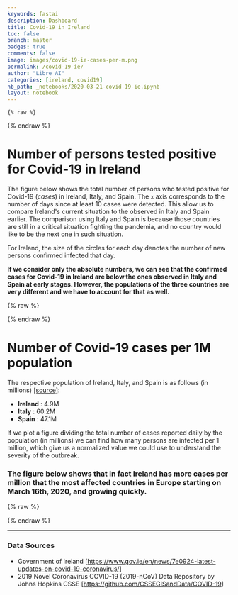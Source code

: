 ```yaml
---
keywords: fastai
description: Dashboard
title: Covid-19 in Ireland
toc: false
branch: master
badges: true
comments: false
image: images/covid-19-ie-cases-per-m.png
permalink: /covid-19-ie/
author: "Libre AI"
categories: [ireland, covid19]
nb_path: _notebooks/2020-03-21-covid-19-ie.ipynb
layout: notebook
---
```


<!--
#################################################
### THIS FILE WAS AUTOGENERATED! DO NOT EDIT! ###
#################################################
# file to edit: _notebooks/2020-03-21-covid-19-ie.ipynb
-->

<div class="container" id="notebook-container">
        
    {% raw %}
    
<div class="cell border-box-sizing code_cell rendered">

</div>
    {% endraw %}

<div class="cell border-box-sizing text_cell rendered"><div class="inner_cell">
<div class="text_cell_render border-box-sizing rendered_html">
<h1 id="Number-of-persons-tested-positive-for-Covid-19-in-Ireland">Number of persons tested positive for Covid-19 in Ireland<a class="anchor-link" href="#Number-of-persons-tested-positive-for-Covid-19-in-Ireland"> </a></h1><p>The figure below shows the total number of persons who tested positive for Covid-19 (<em>cases</em>) in Ireland, Italy, and Spain. The <code>x</code> axis corresponds to the number of days since at least 10 cases were detected. This allow us to compare Ireland's current situation to the observed in Italy and Spain earlier. The comparison using Italy and Spain is because those countries are still in a critical situation fighting the pandemia, and no country would like to be the next one in such situation.</p>
<p>For Ireland, the size of the circles for each day denotes the number of new persons confirmed infected that day.</p>
<p><strong>If we consider only the absolute numbers, we can see that the confirmed cases for Covid-19 in Ireland are below the ones observed in Italy and Spain at early stages. However, the populations of the three countries are very different and we have to account for that as well.</strong></p>

</div>
</div>
</div>
    {% raw %}
    
<div class="cell border-box-sizing code_cell rendered">

<div class="output_wrapper">
<div class="output">

<div class="output_area">


<div class="output_html rendered_html output_subarea output_execute_result">

<div id="altair-viz-cac902663a5b4afc950167fd210cbd89"></div>
<script type="text/javascript">
  (function(spec, embedOpt){
    const outputDiv = document.getElementById("altair-viz-cac902663a5b4afc950167fd210cbd89");
    const paths = {
      "vega": "https://cdn.jsdelivr.net/npm//vega@5?noext",
      "vega-lib": "https://cdn.jsdelivr.net/npm//vega-lib?noext",
      "vega-lite": "https://cdn.jsdelivr.net/npm//vega-lite@4.0.2?noext",
      "vega-embed": "https://cdn.jsdelivr.net/npm//vega-embed@6?noext",
    };

    function loadScript(lib) {
      return new Promise(function(resolve, reject) {
        var s = document.createElement('script');
        s.src = paths[lib];
        s.async = true;
        s.onload = () => resolve(paths[lib]);
        s.onerror = () => reject(`Error loading script: ${paths[lib]}`);
        document.getElementsByTagName("head")[0].appendChild(s);
      });
    }

    function showError(err) {
      outputDiv.innerHTML = `<div class="error" style="color:red;">${err}</div>`;
      throw err;
    }

    function displayChart(vegaEmbed) {
      vegaEmbed(outputDiv, spec, embedOpt)
        .catch(err => showError(`Javascript Error: ${err.message}<br>This usually means there's a typo in your chart specification. See the javascript console for the full traceback.`));
    }

    if(typeof define === "function" && define.amd) {
      requirejs.config({paths});
      require(["vega-embed"], displayChart, err => showError(`Error loading script: ${err.message}`));
    } else if (typeof vegaEmbed === "function") {
      displayChart(vegaEmbed);
    } else {
      loadScript("vega")
        .then(() => loadScript("vega-lite"))
        .then(() => loadScript("vega-embed"))
        .catch(showError)
        .then(() => displayChart(vegaEmbed));
    }
  })({"config": {"view": {"continuousWidth": 400, "continuousHeight": 300}}, "layer": [{"data": {"name": "data-2987e1d9a2fd59c460ab6478846970fd"}, "mark": {"type": "line", "color": "blue", "opacity": 0.5, "point": true, "strokeDash": [4, 4], "strokeWidth": 3}, "encoding": {"color": {"type": "nominal", "field": "country", "scale": {"domain": ["Italy"], "range": ["blue"]}, "title": "Country"}, "tooltip": [{"type": "nominal", "field": "country"}, {"type": "temporal", "field": "date"}, {"type": "quantitative", "field": "confirmed_cases"}, {"type": "quantitative", "field": "new_cases"}, {"type": "quantitative", "field": "deaths"}], "x": {"type": "quantitative", "field": "days_since_10_cases"}, "y": {"type": "quantitative", "field": "confirmed_cases", "scale": {"type": "sqrt"}}}}, {"data": {"name": "data-1e47dafa713025491d85caa9f6a43809"}, "mark": {"type": "line", "color": "red", "opacity": 0.5, "point": true, "strokeDash": [4, 4], "strokeWidth": 3}, "encoding": {"color": {"type": "nominal", "field": "country", "scale": {"domain": ["Spain"], "range": ["red"]}, "title": ""}, "tooltip": [{"type": "nominal", "field": "country"}, {"type": "temporal", "field": "date"}, {"type": "quantitative", "field": "confirmed_cases"}, {"type": "quantitative", "field": "new_cases"}, {"type": "quantitative", "field": "deaths"}], "x": {"type": "quantitative", "field": "days_since_10_cases"}, "y": {"type": "quantitative", "field": "confirmed_cases", "scale": {"type": "sqrt"}}}}, {"data": {"name": "data-ed50ffc5c4b78ec5191e852842180de0"}, "mark": {"type": "circle", "color": "green", "opacity": 0.7}, "encoding": {"size": {"type": "quantitative", "field": "new_cases", "title": "Number of new cases in Ireland"}, "tooltip": [{"type": "nominal", "field": "country"}, {"type": "temporal", "field": "date"}, {"type": "quantitative", "field": "confirmed_cases"}, {"type": "quantitative", "field": "new_cases"}, {"type": "quantitative", "field": "deaths"}], "x": {"type": "quantitative", "field": "days_since_10_cases"}, "y": {"type": "quantitative", "field": "confirmed_cases", "scale": {"type": "sqrt"}}}}], "height": 600, "resolve": {"scale": {"color": "independent", "shape": "independent"}}, "width": 800, "$schema": "https://vega.github.io/schema/vega-lite/v4.0.2.json", "datasets": {"data-2987e1d9a2fd59c460ab6478846970fd": [{"country": "Italy", "date": "2020-01-22", "days_since_10_cases": 0, "confirmed_cases": 0, "confirmed_cases_per_million": 0.0, "new_cases": 0, "deaths": 0}, {"country": "Italy", "date": "2020-01-23", "days_since_10_cases": 0, "confirmed_cases": 0, "confirmed_cases_per_million": 0.0, "new_cases": 0, "deaths": 0}, {"country": "Italy", "date": "2020-01-24", "days_since_10_cases": 0, "confirmed_cases": 0, "confirmed_cases_per_million": 0.0, "new_cases": 0, "deaths": 0}, {"country": "Italy", "date": "2020-01-25", "days_since_10_cases": 0, "confirmed_cases": 0, "confirmed_cases_per_million": 0.0, "new_cases": 0, "deaths": 0}, {"country": "Italy", "date": "2020-01-26", "days_since_10_cases": 0, "confirmed_cases": 0, "confirmed_cases_per_million": 0.0, "new_cases": 0, "deaths": 0}, {"country": "Italy", "date": "2020-01-27", "days_since_10_cases": 0, "confirmed_cases": 0, "confirmed_cases_per_million": 0.0, "new_cases": 0, "deaths": 0}, {"country": "Italy", "date": "2020-01-28", "days_since_10_cases": 0, "confirmed_cases": 0, "confirmed_cases_per_million": 0.0, "new_cases": 0, "deaths": 0}, {"country": "Italy", "date": "2020-01-29", "days_since_10_cases": 0, "confirmed_cases": 0, "confirmed_cases_per_million": 0.0, "new_cases": 0, "deaths": 0}, {"country": "Italy", "date": "2020-01-30", "days_since_10_cases": 0, "confirmed_cases": 0, "confirmed_cases_per_million": 0.0, "new_cases": 0, "deaths": 0}, {"country": "Italy", "date": "2020-01-31", "days_since_10_cases": 0, "confirmed_cases": 2, "confirmed_cases_per_million": 0.0, "new_cases": 2, "deaths": 0}, {"country": "Italy", "date": "2020-02-01", "days_since_10_cases": 0, "confirmed_cases": 2, "confirmed_cases_per_million": 0.0, "new_cases": 0, "deaths": 0}, {"country": "Italy", "date": "2020-02-02", "days_since_10_cases": 0, "confirmed_cases": 2, "confirmed_cases_per_million": 0.0, "new_cases": 0, "deaths": 0}, {"country": "Italy", "date": "2020-02-03", "days_since_10_cases": 0, "confirmed_cases": 2, "confirmed_cases_per_million": 0.0, "new_cases": 0, "deaths": 0}, {"country": "Italy", "date": "2020-02-04", "days_since_10_cases": 0, "confirmed_cases": 2, "confirmed_cases_per_million": 0.0, "new_cases": 0, "deaths": 0}, {"country": "Italy", "date": "2020-02-05", "days_since_10_cases": 0, "confirmed_cases": 2, "confirmed_cases_per_million": 0.0, "new_cases": 0, "deaths": 0}, {"country": "Italy", "date": "2020-02-06", "days_since_10_cases": 0, "confirmed_cases": 2, "confirmed_cases_per_million": 0.0, "new_cases": 0, "deaths": 0}, {"country": "Italy", "date": "2020-02-07", "days_since_10_cases": 0, "confirmed_cases": 3, "confirmed_cases_per_million": 0.0, "new_cases": 1, "deaths": 0}, {"country": "Italy", "date": "2020-02-08", "days_since_10_cases": 0, "confirmed_cases": 3, "confirmed_cases_per_million": 0.0, "new_cases": 0, "deaths": 0}, {"country": "Italy", "date": "2020-02-09", "days_since_10_cases": 0, "confirmed_cases": 3, "confirmed_cases_per_million": 0.0, "new_cases": 0, "deaths": 0}, {"country": "Italy", "date": "2020-02-10", "days_since_10_cases": 0, "confirmed_cases": 3, "confirmed_cases_per_million": 0.0, "new_cases": 0, "deaths": 0}, {"country": "Italy", "date": "2020-02-11", "days_since_10_cases": 0, "confirmed_cases": 3, "confirmed_cases_per_million": 0.0, "new_cases": 0, "deaths": 0}, {"country": "Italy", "date": "2020-02-12", "days_since_10_cases": 0, "confirmed_cases": 3, "confirmed_cases_per_million": 0.0, "new_cases": 0, "deaths": 0}, {"country": "Italy", "date": "2020-02-13", "days_since_10_cases": 0, "confirmed_cases": 3, "confirmed_cases_per_million": 0.0, "new_cases": 0, "deaths": 0}, {"country": "Italy", "date": "2020-02-14", "days_since_10_cases": 0, "confirmed_cases": 3, "confirmed_cases_per_million": 0.0, "new_cases": 0, "deaths": 0}, {"country": "Italy", "date": "2020-02-15", "days_since_10_cases": 0, "confirmed_cases": 3, "confirmed_cases_per_million": 0.0, "new_cases": 0, "deaths": 0}, {"country": "Italy", "date": "2020-02-16", "days_since_10_cases": 0, "confirmed_cases": 3, "confirmed_cases_per_million": 0.0, "new_cases": 0, "deaths": 0}, {"country": "Italy", "date": "2020-02-17", "days_since_10_cases": 0, "confirmed_cases": 3, "confirmed_cases_per_million": 0.0, "new_cases": 0, "deaths": 0}, {"country": "Italy", "date": "2020-02-18", "days_since_10_cases": 0, "confirmed_cases": 3, "confirmed_cases_per_million": 0.0, "new_cases": 0, "deaths": 0}, {"country": "Italy", "date": "2020-02-19", "days_since_10_cases": 0, "confirmed_cases": 3, "confirmed_cases_per_million": 0.0, "new_cases": 0, "deaths": 0}, {"country": "Italy", "date": "2020-02-20", "days_since_10_cases": 0, "confirmed_cases": 3, "confirmed_cases_per_million": 0.0, "new_cases": 0, "deaths": 0}, {"country": "Italy", "date": "2020-02-21", "days_since_10_cases": 1, "confirmed_cases": 20, "confirmed_cases_per_million": 0.0, "new_cases": 17, "deaths": 1}, {"country": "Italy", "date": "2020-02-22", "days_since_10_cases": 2, "confirmed_cases": 62, "confirmed_cases_per_million": 1.0, "new_cases": 42, "deaths": 2}, {"country": "Italy", "date": "2020-02-23", "days_since_10_cases": 3, "confirmed_cases": 155, "confirmed_cases_per_million": 3.0, "new_cases": 93, "deaths": 3}, {"country": "Italy", "date": "2020-02-24", "days_since_10_cases": 4, "confirmed_cases": 229, "confirmed_cases_per_million": 4.0, "new_cases": 74, "deaths": 7}, {"country": "Italy", "date": "2020-02-25", "days_since_10_cases": 5, "confirmed_cases": 322, "confirmed_cases_per_million": 5.0, "new_cases": 93, "deaths": 10}, {"country": "Italy", "date": "2020-02-26", "days_since_10_cases": 6, "confirmed_cases": 453, "confirmed_cases_per_million": 8.0, "new_cases": 131, "deaths": 12}, {"country": "Italy", "date": "2020-02-27", "days_since_10_cases": 7, "confirmed_cases": 655, "confirmed_cases_per_million": 11.0, "new_cases": 202, "deaths": 17}, {"country": "Italy", "date": "2020-02-28", "days_since_10_cases": 8, "confirmed_cases": 888, "confirmed_cases_per_million": 15.0, "new_cases": 233, "deaths": 21}, {"country": "Italy", "date": "2020-02-29", "days_since_10_cases": 9, "confirmed_cases": 1128, "confirmed_cases_per_million": 19.0, "new_cases": 240, "deaths": 29}, {"country": "Italy", "date": "2020-03-01", "days_since_10_cases": 10, "confirmed_cases": 1694, "confirmed_cases_per_million": 28.0, "new_cases": 566, "deaths": 34}, {"country": "Italy", "date": "2020-03-02", "days_since_10_cases": 11, "confirmed_cases": 2036, "confirmed_cases_per_million": 34.0, "new_cases": 342, "deaths": 52}, {"country": "Italy", "date": "2020-03-03", "days_since_10_cases": 12, "confirmed_cases": 2502, "confirmed_cases_per_million": 42.0, "new_cases": 466, "deaths": 79}, {"country": "Italy", "date": "2020-03-04", "days_since_10_cases": 13, "confirmed_cases": 3089, "confirmed_cases_per_million": 51.0, "new_cases": 587, "deaths": 107}, {"country": "Italy", "date": "2020-03-05", "days_since_10_cases": 14, "confirmed_cases": 3858, "confirmed_cases_per_million": 64.0, "new_cases": 769, "deaths": 148}, {"country": "Italy", "date": "2020-03-06", "days_since_10_cases": 15, "confirmed_cases": 4636, "confirmed_cases_per_million": 77.0, "new_cases": 778, "deaths": 197}, {"country": "Italy", "date": "2020-03-07", "days_since_10_cases": 16, "confirmed_cases": 5883, "confirmed_cases_per_million": 98.0, "new_cases": 1247, "deaths": 233}, {"country": "Italy", "date": "2020-03-08", "days_since_10_cases": 17, "confirmed_cases": 7375, "confirmed_cases_per_million": 123.0, "new_cases": 1492, "deaths": 366}, {"country": "Italy", "date": "2020-03-09", "days_since_10_cases": 18, "confirmed_cases": 9172, "confirmed_cases_per_million": 152.0, "new_cases": 1797, "deaths": 463}, {"country": "Italy", "date": "2020-03-10", "days_since_10_cases": 19, "confirmed_cases": 10149, "confirmed_cases_per_million": 169.0, "new_cases": 977, "deaths": 631}, {"country": "Italy", "date": "2020-03-11", "days_since_10_cases": 20, "confirmed_cases": 12462, "confirmed_cases_per_million": 207.0, "new_cases": 2313, "deaths": 827}, {"country": "Italy", "date": "2020-03-12", "days_since_10_cases": 21, "confirmed_cases": 12462, "confirmed_cases_per_million": 207.0, "new_cases": 0, "deaths": 827}, {"country": "Italy", "date": "2020-03-13", "days_since_10_cases": 22, "confirmed_cases": 17660, "confirmed_cases_per_million": 293.0, "new_cases": 5198, "deaths": 1266}, {"country": "Italy", "date": "2020-03-14", "days_since_10_cases": 23, "confirmed_cases": 21157, "confirmed_cases_per_million": 351.0, "new_cases": 3497, "deaths": 1441}, {"country": "Italy", "date": "2020-03-15", "days_since_10_cases": 24, "confirmed_cases": 24747, "confirmed_cases_per_million": 411.0, "new_cases": 3590, "deaths": 1809}, {"country": "Italy", "date": "2020-03-16", "days_since_10_cases": 25, "confirmed_cases": 27980, "confirmed_cases_per_million": 465.0, "new_cases": 3233, "deaths": 2158}, {"country": "Italy", "date": "2020-03-17", "days_since_10_cases": 26, "confirmed_cases": 31506, "confirmed_cases_per_million": 523.0, "new_cases": 3526, "deaths": 2503}, {"country": "Italy", "date": "2020-03-18", "days_since_10_cases": 27, "confirmed_cases": 35713, "confirmed_cases_per_million": 593.0, "new_cases": 4207, "deaths": 2978}, {"country": "Italy", "date": "2020-03-19", "days_since_10_cases": 28, "confirmed_cases": 41035, "confirmed_cases_per_million": 682.0, "new_cases": 5322, "deaths": 3405}, {"country": "Italy", "date": "2020-03-20", "days_since_10_cases": 29, "confirmed_cases": 47021, "confirmed_cases_per_million": 781.0, "new_cases": 5986, "deaths": 4032}, {"country": "Italy", "date": "2020-03-21", "days_since_10_cases": 30, "confirmed_cases": 53578, "confirmed_cases_per_million": 890.0, "new_cases": 6557, "deaths": 4825}], "data-1e47dafa713025491d85caa9f6a43809": [{"country": "Spain", "date": "2020-01-22", "days_since_10_cases": 0, "confirmed_cases": 0, "confirmed_cases_per_million": 0.0, "new_cases": 0, "deaths": 0}, {"country": "Spain", "date": "2020-01-23", "days_since_10_cases": 0, "confirmed_cases": 0, "confirmed_cases_per_million": 0.0, "new_cases": 0, "deaths": 0}, {"country": "Spain", "date": "2020-01-24", "days_since_10_cases": 0, "confirmed_cases": 0, "confirmed_cases_per_million": 0.0, "new_cases": 0, "deaths": 0}, {"country": "Spain", "date": "2020-01-25", "days_since_10_cases": 0, "confirmed_cases": 0, "confirmed_cases_per_million": 0.0, "new_cases": 0, "deaths": 0}, {"country": "Spain", "date": "2020-01-26", "days_since_10_cases": 0, "confirmed_cases": 0, "confirmed_cases_per_million": 0.0, "new_cases": 0, "deaths": 0}, {"country": "Spain", "date": "2020-01-27", "days_since_10_cases": 0, "confirmed_cases": 0, "confirmed_cases_per_million": 0.0, "new_cases": 0, "deaths": 0}, {"country": "Spain", "date": "2020-01-28", "days_since_10_cases": 0, "confirmed_cases": 0, "confirmed_cases_per_million": 0.0, "new_cases": 0, "deaths": 0}, {"country": "Spain", "date": "2020-01-29", "days_since_10_cases": 0, "confirmed_cases": 0, "confirmed_cases_per_million": 0.0, "new_cases": 0, "deaths": 0}, {"country": "Spain", "date": "2020-01-30", "days_since_10_cases": 0, "confirmed_cases": 0, "confirmed_cases_per_million": 0.0, "new_cases": 0, "deaths": 0}, {"country": "Spain", "date": "2020-01-31", "days_since_10_cases": 0, "confirmed_cases": 0, "confirmed_cases_per_million": 0.0, "new_cases": 0, "deaths": 0}, {"country": "Spain", "date": "2020-02-01", "days_since_10_cases": 0, "confirmed_cases": 1, "confirmed_cases_per_million": 0.0, "new_cases": 1, "deaths": 0}, {"country": "Spain", "date": "2020-02-02", "days_since_10_cases": 0, "confirmed_cases": 1, "confirmed_cases_per_million": 0.0, "new_cases": 0, "deaths": 0}, {"country": "Spain", "date": "2020-02-03", "days_since_10_cases": 0, "confirmed_cases": 1, "confirmed_cases_per_million": 0.0, "new_cases": 0, "deaths": 0}, {"country": "Spain", "date": "2020-02-04", "days_since_10_cases": 0, "confirmed_cases": 1, "confirmed_cases_per_million": 0.0, "new_cases": 0, "deaths": 0}, {"country": "Spain", "date": "2020-02-05", "days_since_10_cases": 0, "confirmed_cases": 1, "confirmed_cases_per_million": 0.0, "new_cases": 0, "deaths": 0}, {"country": "Spain", "date": "2020-02-06", "days_since_10_cases": 0, "confirmed_cases": 1, "confirmed_cases_per_million": 0.0, "new_cases": 0, "deaths": 0}, {"country": "Spain", "date": "2020-02-07", "days_since_10_cases": 0, "confirmed_cases": 1, "confirmed_cases_per_million": 0.0, "new_cases": 0, "deaths": 0}, {"country": "Spain", "date": "2020-02-08", "days_since_10_cases": 0, "confirmed_cases": 1, "confirmed_cases_per_million": 0.0, "new_cases": 0, "deaths": 0}, {"country": "Spain", "date": "2020-02-09", "days_since_10_cases": 0, "confirmed_cases": 2, "confirmed_cases_per_million": 0.0, "new_cases": 1, "deaths": 0}, {"country": "Spain", "date": "2020-02-10", "days_since_10_cases": 0, "confirmed_cases": 2, "confirmed_cases_per_million": 0.0, "new_cases": 0, "deaths": 0}, {"country": "Spain", "date": "2020-02-11", "days_since_10_cases": 0, "confirmed_cases": 2, "confirmed_cases_per_million": 0.0, "new_cases": 0, "deaths": 0}, {"country": "Spain", "date": "2020-02-12", "days_since_10_cases": 0, "confirmed_cases": 2, "confirmed_cases_per_million": 0.0, "new_cases": 0, "deaths": 0}, {"country": "Spain", "date": "2020-02-13", "days_since_10_cases": 0, "confirmed_cases": 2, "confirmed_cases_per_million": 0.0, "new_cases": 0, "deaths": 0}, {"country": "Spain", "date": "2020-02-14", "days_since_10_cases": 0, "confirmed_cases": 2, "confirmed_cases_per_million": 0.0, "new_cases": 0, "deaths": 0}, {"country": "Spain", "date": "2020-02-15", "days_since_10_cases": 0, "confirmed_cases": 2, "confirmed_cases_per_million": 0.0, "new_cases": 0, "deaths": 0}, {"country": "Spain", "date": "2020-02-16", "days_since_10_cases": 0, "confirmed_cases": 2, "confirmed_cases_per_million": 0.0, "new_cases": 0, "deaths": 0}, {"country": "Spain", "date": "2020-02-17", "days_since_10_cases": 0, "confirmed_cases": 2, "confirmed_cases_per_million": 0.0, "new_cases": 0, "deaths": 0}, {"country": "Spain", "date": "2020-02-18", "days_since_10_cases": 0, "confirmed_cases": 2, "confirmed_cases_per_million": 0.0, "new_cases": 0, "deaths": 0}, {"country": "Spain", "date": "2020-02-19", "days_since_10_cases": 0, "confirmed_cases": 2, "confirmed_cases_per_million": 0.0, "new_cases": 0, "deaths": 0}, {"country": "Spain", "date": "2020-02-20", "days_since_10_cases": 0, "confirmed_cases": 2, "confirmed_cases_per_million": 0.0, "new_cases": 0, "deaths": 0}, {"country": "Spain", "date": "2020-02-21", "days_since_10_cases": 0, "confirmed_cases": 2, "confirmed_cases_per_million": 0.0, "new_cases": 0, "deaths": 0}, {"country": "Spain", "date": "2020-02-22", "days_since_10_cases": 0, "confirmed_cases": 2, "confirmed_cases_per_million": 0.0, "new_cases": 0, "deaths": 0}, {"country": "Spain", "date": "2020-02-23", "days_since_10_cases": 0, "confirmed_cases": 2, "confirmed_cases_per_million": 0.0, "new_cases": 0, "deaths": 0}, {"country": "Spain", "date": "2020-02-24", "days_since_10_cases": 0, "confirmed_cases": 2, "confirmed_cases_per_million": 0.0, "new_cases": 0, "deaths": 0}, {"country": "Spain", "date": "2020-02-25", "days_since_10_cases": 0, "confirmed_cases": 6, "confirmed_cases_per_million": 0.0, "new_cases": 4, "deaths": 0}, {"country": "Spain", "date": "2020-02-26", "days_since_10_cases": 1, "confirmed_cases": 13, "confirmed_cases_per_million": 0.0, "new_cases": 7, "deaths": 0}, {"country": "Spain", "date": "2020-02-27", "days_since_10_cases": 2, "confirmed_cases": 15, "confirmed_cases_per_million": 0.0, "new_cases": 2, "deaths": 0}, {"country": "Spain", "date": "2020-02-28", "days_since_10_cases": 3, "confirmed_cases": 32, "confirmed_cases_per_million": 1.0, "new_cases": 17, "deaths": 0}, {"country": "Spain", "date": "2020-02-29", "days_since_10_cases": 4, "confirmed_cases": 45, "confirmed_cases_per_million": 1.0, "new_cases": 13, "deaths": 0}, {"country": "Spain", "date": "2020-03-01", "days_since_10_cases": 5, "confirmed_cases": 84, "confirmed_cases_per_million": 2.0, "new_cases": 39, "deaths": 0}, {"country": "Spain", "date": "2020-03-02", "days_since_10_cases": 6, "confirmed_cases": 120, "confirmed_cases_per_million": 3.0, "new_cases": 36, "deaths": 0}, {"country": "Spain", "date": "2020-03-03", "days_since_10_cases": 7, "confirmed_cases": 165, "confirmed_cases_per_million": 4.0, "new_cases": 45, "deaths": 1}, {"country": "Spain", "date": "2020-03-04", "days_since_10_cases": 8, "confirmed_cases": 222, "confirmed_cases_per_million": 5.0, "new_cases": 57, "deaths": 2}, {"country": "Spain", "date": "2020-03-05", "days_since_10_cases": 9, "confirmed_cases": 259, "confirmed_cases_per_million": 5.0, "new_cases": 37, "deaths": 3}, {"country": "Spain", "date": "2020-03-06", "days_since_10_cases": 10, "confirmed_cases": 400, "confirmed_cases_per_million": 8.0, "new_cases": 141, "deaths": 5}, {"country": "Spain", "date": "2020-03-07", "days_since_10_cases": 11, "confirmed_cases": 500, "confirmed_cases_per_million": 11.0, "new_cases": 100, "deaths": 10}, {"country": "Spain", "date": "2020-03-08", "days_since_10_cases": 12, "confirmed_cases": 673, "confirmed_cases_per_million": 14.0, "new_cases": 173, "deaths": 17}, {"country": "Spain", "date": "2020-03-09", "days_since_10_cases": 13, "confirmed_cases": 1073, "confirmed_cases_per_million": 23.0, "new_cases": 400, "deaths": 28}, {"country": "Spain", "date": "2020-03-10", "days_since_10_cases": 14, "confirmed_cases": 1695, "confirmed_cases_per_million": 36.0, "new_cases": 622, "deaths": 35}, {"country": "Spain", "date": "2020-03-11", "days_since_10_cases": 15, "confirmed_cases": 2277, "confirmed_cases_per_million": 48.0, "new_cases": 582, "deaths": 54}, {"country": "Spain", "date": "2020-03-12", "days_since_10_cases": 16, "confirmed_cases": 2277, "confirmed_cases_per_million": 48.0, "new_cases": 0, "deaths": 55}, {"country": "Spain", "date": "2020-03-13", "days_since_10_cases": 17, "confirmed_cases": 5232, "confirmed_cases_per_million": 111.0, "new_cases": 2955, "deaths": 133}, {"country": "Spain", "date": "2020-03-14", "days_since_10_cases": 18, "confirmed_cases": 6391, "confirmed_cases_per_million": 136.0, "new_cases": 1159, "deaths": 195}, {"country": "Spain", "date": "2020-03-15", "days_since_10_cases": 19, "confirmed_cases": 7798, "confirmed_cases_per_million": 166.0, "new_cases": 1407, "deaths": 289}, {"country": "Spain", "date": "2020-03-16", "days_since_10_cases": 20, "confirmed_cases": 9942, "confirmed_cases_per_million": 211.0, "new_cases": 2144, "deaths": 342}, {"country": "Spain", "date": "2020-03-17", "days_since_10_cases": 21, "confirmed_cases": 11748, "confirmed_cases_per_million": 249.0, "new_cases": 1806, "deaths": 533}, {"country": "Spain", "date": "2020-03-18", "days_since_10_cases": 22, "confirmed_cases": 13910, "confirmed_cases_per_million": 295.0, "new_cases": 2162, "deaths": 623}, {"country": "Spain", "date": "2020-03-19", "days_since_10_cases": 23, "confirmed_cases": 17963, "confirmed_cases_per_million": 381.0, "new_cases": 4053, "deaths": 830}, {"country": "Spain", "date": "2020-03-20", "days_since_10_cases": 24, "confirmed_cases": 20410, "confirmed_cases_per_million": 433.0, "new_cases": 2447, "deaths": 1043}, {"country": "Spain", "date": "2020-03-21", "days_since_10_cases": 25, "confirmed_cases": 25374, "confirmed_cases_per_million": 539.0, "new_cases": 4964, "deaths": 1375}], "data-ed50ffc5c4b78ec5191e852842180de0": [{"country": "Ireland", "date": "2020-03-01", "days_since_10_cases": 0, "confirmed_cases": 1, "confirmed_cases_per_million": 0.0, "new_cases": 0, "deaths": 0}, {"country": "Ireland", "date": "2020-03-02", "days_since_10_cases": 0, "confirmed_cases": 1, "confirmed_cases_per_million": 0.0, "new_cases": 0, "deaths": 0}, {"country": "Ireland", "date": "2020-03-03", "days_since_10_cases": 0, "confirmed_cases": 2, "confirmed_cases_per_million": 0.0, "new_cases": 1, "deaths": 0}, {"country": "Ireland", "date": "2020-03-04", "days_since_10_cases": 0, "confirmed_cases": 6, "confirmed_cases_per_million": 1.0, "new_cases": 4, "deaths": 0}, {"country": "Ireland", "date": "2020-03-05", "days_since_10_cases": 1, "confirmed_cases": 13, "confirmed_cases_per_million": 3.0, "new_cases": 7, "deaths": 0}, {"country": "Ireland", "date": "2020-03-06", "days_since_10_cases": 2, "confirmed_cases": 18, "confirmed_cases_per_million": 4.0, "new_cases": 5, "deaths": 0}, {"country": "Ireland", "date": "2020-03-07", "days_since_10_cases": 3, "confirmed_cases": 19, "confirmed_cases_per_million": 4.0, "new_cases": 1, "deaths": 0}, {"country": "Ireland", "date": "2020-03-08", "days_since_10_cases": 4, "confirmed_cases": 21, "confirmed_cases_per_million": 4.0, "new_cases": 2, "deaths": 0}, {"country": "Ireland", "date": "2020-03-09", "days_since_10_cases": 5, "confirmed_cases": 24, "confirmed_cases_per_million": 5.0, "new_cases": 3, "deaths": 0}, {"country": "Ireland", "date": "2020-03-10", "days_since_10_cases": 6, "confirmed_cases": 34, "confirmed_cases_per_million": 7.0, "new_cases": 10, "deaths": 0}, {"country": "Ireland", "date": "2020-03-11", "days_since_10_cases": 7, "confirmed_cases": 43, "confirmed_cases_per_million": 9.0, "new_cases": 9, "deaths": 1}, {"country": "Ireland", "date": "2020-03-12", "days_since_10_cases": 8, "confirmed_cases": 70, "confirmed_cases_per_million": 14.0, "new_cases": 27, "deaths": 1}, {"country": "Ireland", "date": "2020-03-13", "days_since_10_cases": 9, "confirmed_cases": 90, "confirmed_cases_per_million": 18.0, "new_cases": 20, "deaths": 1}, {"country": "Ireland", "date": "2020-03-14", "days_since_10_cases": 10, "confirmed_cases": 129, "confirmed_cases_per_million": 26.0, "new_cases": 39, "deaths": 2}, {"country": "Ireland", "date": "2020-03-15", "days_since_10_cases": 11, "confirmed_cases": 169, "confirmed_cases_per_million": 34.0, "new_cases": 40, "deaths": 2}, {"country": "Ireland", "date": "2020-03-16", "days_since_10_cases": 12, "confirmed_cases": 223, "confirmed_cases_per_million": 46.0, "new_cases": 54, "deaths": 2}, {"country": "Ireland", "date": "2020-03-17", "days_since_10_cases": 13, "confirmed_cases": 292, "confirmed_cases_per_million": 60.0, "new_cases": 69, "deaths": 2}, {"country": "Ireland", "date": "2020-03-18", "days_since_10_cases": 14, "confirmed_cases": 366, "confirmed_cases_per_million": 75.0, "new_cases": 74, "deaths": 2}, {"country": "Ireland", "date": "2020-03-19", "days_since_10_cases": 15, "confirmed_cases": 557, "confirmed_cases_per_million": 114.0, "new_cases": 191, "deaths": 3}, {"country": "Ireland", "date": "2020-03-20", "days_since_10_cases": 16, "confirmed_cases": 683, "confirmed_cases_per_million": 139.0, "new_cases": 126, "deaths": 3}, {"country": "Ireland", "date": "2020-03-21", "days_since_10_cases": 17, "confirmed_cases": 785, "confirmed_cases_per_million": 160.0, "new_cases": 102, "deaths": 3}, {"country": "Ireland", "date": "2020-03-22", "days_since_10_cases": 18, "confirmed_cases": 906, "confirmed_cases_per_million": 185.0, "new_cases": 121, "deaths": 4}]}}, {"mode": "vega-lite"});
</script>
</div>

</div>

</div>
</div>

</div>
    {% endraw %}

<div class="cell border-box-sizing text_cell rendered"><div class="inner_cell">
<div class="text_cell_render border-box-sizing rendered_html">
<h1 id="Number-of-Covid-19-cases-per-1M-population">Number of Covid-19 cases per 1M population<a class="anchor-link" href="#Number-of-Covid-19-cases-per-1M-population"> </a></h1><p>The respective population of Ireland, Italy, and Spain is as follows (in millions) <a href="https://en.wikipedia.org/wiki/List_of_countries_and_dependencies_by_population">[source]</a>:</p>
<ul>
<li><strong>Ireland</strong> : 4.9M</li>
<li><strong>Italy</strong> : 60.2M</li>
<li><strong>Spain</strong> : 47.1M</li>
</ul>
<p>If we plot a figure dividing the total number of cases reported daily by the population (in millions) we can find how many persons are infected per 1 million, which give us a normalized value we could use to understand the severity of the outbreak.</p>
<h3 id="The-figure-below-shows-that-in-fact-Ireland-has-more-cases-per-million-that-the-most-affected-countries-in-Europe-starting-on-March-16th,-2020,-and-growing-quickly.">The figure below shows that in fact Ireland has more cases per million that the most affected countries in Europe starting on March 16th, 2020, and growing quickly.<a class="anchor-link" href="#The-figure-below-shows-that-in-fact-Ireland-has-more-cases-per-million-that-the-most-affected-countries-in-Europe-starting-on-March-16th,-2020,-and-growing-quickly."> </a></h3>
</div>
</div>
</div>
    {% raw %}
    
<div class="cell border-box-sizing code_cell rendered">

<div class="output_wrapper">
<div class="output">

<div class="output_area">


<div class="output_html rendered_html output_subarea output_execute_result">

<div id="altair-viz-4b1954cd67a8458bae3ccc936683e420"></div>
<script type="text/javascript">
  (function(spec, embedOpt){
    const outputDiv = document.getElementById("altair-viz-4b1954cd67a8458bae3ccc936683e420");
    const paths = {
      "vega": "https://cdn.jsdelivr.net/npm//vega@5?noext",
      "vega-lib": "https://cdn.jsdelivr.net/npm//vega-lib?noext",
      "vega-lite": "https://cdn.jsdelivr.net/npm//vega-lite@4.0.2?noext",
      "vega-embed": "https://cdn.jsdelivr.net/npm//vega-embed@6?noext",
    };

    function loadScript(lib) {
      return new Promise(function(resolve, reject) {
        var s = document.createElement('script');
        s.src = paths[lib];
        s.async = true;
        s.onload = () => resolve(paths[lib]);
        s.onerror = () => reject(`Error loading script: ${paths[lib]}`);
        document.getElementsByTagName("head")[0].appendChild(s);
      });
    }

    function showError(err) {
      outputDiv.innerHTML = `<div class="error" style="color:red;">${err}</div>`;
      throw err;
    }

    function displayChart(vegaEmbed) {
      vegaEmbed(outputDiv, spec, embedOpt)
        .catch(err => showError(`Javascript Error: ${err.message}<br>This usually means there's a typo in your chart specification. See the javascript console for the full traceback.`));
    }

    if(typeof define === "function" && define.amd) {
      requirejs.config({paths});
      require(["vega-embed"], displayChart, err => showError(`Error loading script: ${err.message}`));
    } else if (typeof vegaEmbed === "function") {
      displayChart(vegaEmbed);
    } else {
      loadScript("vega")
        .then(() => loadScript("vega-lite"))
        .then(() => loadScript("vega-embed"))
        .catch(showError)
        .then(() => displayChart(vegaEmbed));
    }
  })({"config": {"view": {"continuousWidth": 400, "continuousHeight": 300}}, "layer": [{"data": {"name": "data-ed50ffc5c4b78ec5191e852842180de0"}, "mark": {"type": "circle", "color": "green", "opacity": 0.7}, "encoding": {"size": {"type": "quantitative", "field": "new_cases", "title": "Number of new cases in Ireland"}, "tooltip": [{"type": "nominal", "field": "country"}, {"type": "temporal", "field": "date"}, {"type": "quantitative", "field": "confirmed_cases"}, {"type": "quantitative", "field": "confirmed_cases_per_million"}, {"type": "quantitative", "field": "new_cases"}, {"type": "quantitative", "field": "deaths"}], "x": {"type": "quantitative", "field": "days_since_10_cases"}, "y": {"type": "quantitative", "field": "confirmed_cases_per_million", "scale": {"type": "sqrt"}}}}, {"data": {"name": "data-2987e1d9a2fd59c460ab6478846970fd"}, "mark": {"type": "line", "color": "blue", "opacity": 0.5, "point": true, "strokeDash": [4, 4], "strokeWidth": 3}, "encoding": {"color": {"type": "nominal", "field": "country", "scale": {"domain": ["Italy"], "range": ["blue"]}, "title": "Country"}, "tooltip": [{"type": "nominal", "field": "country"}, {"type": "temporal", "field": "date"}, {"type": "quantitative", "field": "confirmed_cases"}, {"type": "quantitative", "field": "confirmed_cases_per_million"}, {"type": "quantitative", "field": "new_cases"}, {"type": "quantitative", "field": "deaths"}], "x": {"type": "quantitative", "field": "days_since_10_cases"}, "y": {"type": "quantitative", "field": "confirmed_cases_per_million", "scale": {"type": "sqrt"}}}}, {"data": {"name": "data-1e47dafa713025491d85caa9f6a43809"}, "mark": {"type": "line", "color": "red", "opacity": 0.5, "point": true, "strokeDash": [4, 4], "strokeWidth": 3}, "encoding": {"color": {"type": "nominal", "field": "country", "scale": {"domain": ["Spain"], "range": ["red"]}, "title": ""}, "tooltip": [{"type": "nominal", "field": "country"}, {"type": "temporal", "field": "date"}, {"type": "quantitative", "field": "confirmed_cases"}, {"type": "quantitative", "field": "confirmed_cases_per_million"}, {"type": "quantitative", "field": "new_cases"}, {"type": "quantitative", "field": "deaths"}], "x": {"type": "quantitative", "field": "days_since_10_cases"}, "y": {"type": "quantitative", "field": "confirmed_cases_per_million", "scale": {"type": "sqrt"}}}}], "height": 600, "resolve": {"scale": {"color": "independent", "shape": "independent"}}, "width": 800, "$schema": "https://vega.github.io/schema/vega-lite/v4.0.2.json", "datasets": {"data-ed50ffc5c4b78ec5191e852842180de0": [{"country": "Ireland", "date": "2020-03-01", "days_since_10_cases": 0, "confirmed_cases": 1, "confirmed_cases_per_million": 0.0, "new_cases": 0, "deaths": 0}, {"country": "Ireland", "date": "2020-03-02", "days_since_10_cases": 0, "confirmed_cases": 1, "confirmed_cases_per_million": 0.0, "new_cases": 0, "deaths": 0}, {"country": "Ireland", "date": "2020-03-03", "days_since_10_cases": 0, "confirmed_cases": 2, "confirmed_cases_per_million": 0.0, "new_cases": 1, "deaths": 0}, {"country": "Ireland", "date": "2020-03-04", "days_since_10_cases": 0, "confirmed_cases": 6, "confirmed_cases_per_million": 1.0, "new_cases": 4, "deaths": 0}, {"country": "Ireland", "date": "2020-03-05", "days_since_10_cases": 1, "confirmed_cases": 13, "confirmed_cases_per_million": 3.0, "new_cases": 7, "deaths": 0}, {"country": "Ireland", "date": "2020-03-06", "days_since_10_cases": 2, "confirmed_cases": 18, "confirmed_cases_per_million": 4.0, "new_cases": 5, "deaths": 0}, {"country": "Ireland", "date": "2020-03-07", "days_since_10_cases": 3, "confirmed_cases": 19, "confirmed_cases_per_million": 4.0, "new_cases": 1, "deaths": 0}, {"country": "Ireland", "date": "2020-03-08", "days_since_10_cases": 4, "confirmed_cases": 21, "confirmed_cases_per_million": 4.0, "new_cases": 2, "deaths": 0}, {"country": "Ireland", "date": "2020-03-09", "days_since_10_cases": 5, "confirmed_cases": 24, "confirmed_cases_per_million": 5.0, "new_cases": 3, "deaths": 0}, {"country": "Ireland", "date": "2020-03-10", "days_since_10_cases": 6, "confirmed_cases": 34, "confirmed_cases_per_million": 7.0, "new_cases": 10, "deaths": 0}, {"country": "Ireland", "date": "2020-03-11", "days_since_10_cases": 7, "confirmed_cases": 43, "confirmed_cases_per_million": 9.0, "new_cases": 9, "deaths": 1}, {"country": "Ireland", "date": "2020-03-12", "days_since_10_cases": 8, "confirmed_cases": 70, "confirmed_cases_per_million": 14.0, "new_cases": 27, "deaths": 1}, {"country": "Ireland", "date": "2020-03-13", "days_since_10_cases": 9, "confirmed_cases": 90, "confirmed_cases_per_million": 18.0, "new_cases": 20, "deaths": 1}, {"country": "Ireland", "date": "2020-03-14", "days_since_10_cases": 10, "confirmed_cases": 129, "confirmed_cases_per_million": 26.0, "new_cases": 39, "deaths": 2}, {"country": "Ireland", "date": "2020-03-15", "days_since_10_cases": 11, "confirmed_cases": 169, "confirmed_cases_per_million": 34.0, "new_cases": 40, "deaths": 2}, {"country": "Ireland", "date": "2020-03-16", "days_since_10_cases": 12, "confirmed_cases": 223, "confirmed_cases_per_million": 46.0, "new_cases": 54, "deaths": 2}, {"country": "Ireland", "date": "2020-03-17", "days_since_10_cases": 13, "confirmed_cases": 292, "confirmed_cases_per_million": 60.0, "new_cases": 69, "deaths": 2}, {"country": "Ireland", "date": "2020-03-18", "days_since_10_cases": 14, "confirmed_cases": 366, "confirmed_cases_per_million": 75.0, "new_cases": 74, "deaths": 2}, {"country": "Ireland", "date": "2020-03-19", "days_since_10_cases": 15, "confirmed_cases": 557, "confirmed_cases_per_million": 114.0, "new_cases": 191, "deaths": 3}, {"country": "Ireland", "date": "2020-03-20", "days_since_10_cases": 16, "confirmed_cases": 683, "confirmed_cases_per_million": 139.0, "new_cases": 126, "deaths": 3}, {"country": "Ireland", "date": "2020-03-21", "days_since_10_cases": 17, "confirmed_cases": 785, "confirmed_cases_per_million": 160.0, "new_cases": 102, "deaths": 3}, {"country": "Ireland", "date": "2020-03-22", "days_since_10_cases": 18, "confirmed_cases": 906, "confirmed_cases_per_million": 185.0, "new_cases": 121, "deaths": 4}], "data-2987e1d9a2fd59c460ab6478846970fd": [{"country": "Italy", "date": "2020-01-22", "days_since_10_cases": 0, "confirmed_cases": 0, "confirmed_cases_per_million": 0.0, "new_cases": 0, "deaths": 0}, {"country": "Italy", "date": "2020-01-23", "days_since_10_cases": 0, "confirmed_cases": 0, "confirmed_cases_per_million": 0.0, "new_cases": 0, "deaths": 0}, {"country": "Italy", "date": "2020-01-24", "days_since_10_cases": 0, "confirmed_cases": 0, "confirmed_cases_per_million": 0.0, "new_cases": 0, "deaths": 0}, {"country": "Italy", "date": "2020-01-25", "days_since_10_cases": 0, "confirmed_cases": 0, "confirmed_cases_per_million": 0.0, "new_cases": 0, "deaths": 0}, {"country": "Italy", "date": "2020-01-26", "days_since_10_cases": 0, "confirmed_cases": 0, "confirmed_cases_per_million": 0.0, "new_cases": 0, "deaths": 0}, {"country": "Italy", "date": "2020-01-27", "days_since_10_cases": 0, "confirmed_cases": 0, "confirmed_cases_per_million": 0.0, "new_cases": 0, "deaths": 0}, {"country": "Italy", "date": "2020-01-28", "days_since_10_cases": 0, "confirmed_cases": 0, "confirmed_cases_per_million": 0.0, "new_cases": 0, "deaths": 0}, {"country": "Italy", "date": "2020-01-29", "days_since_10_cases": 0, "confirmed_cases": 0, "confirmed_cases_per_million": 0.0, "new_cases": 0, "deaths": 0}, {"country": "Italy", "date": "2020-01-30", "days_since_10_cases": 0, "confirmed_cases": 0, "confirmed_cases_per_million": 0.0, "new_cases": 0, "deaths": 0}, {"country": "Italy", "date": "2020-01-31", "days_since_10_cases": 0, "confirmed_cases": 2, "confirmed_cases_per_million": 0.0, "new_cases": 2, "deaths": 0}, {"country": "Italy", "date": "2020-02-01", "days_since_10_cases": 0, "confirmed_cases": 2, "confirmed_cases_per_million": 0.0, "new_cases": 0, "deaths": 0}, {"country": "Italy", "date": "2020-02-02", "days_since_10_cases": 0, "confirmed_cases": 2, "confirmed_cases_per_million": 0.0, "new_cases": 0, "deaths": 0}, {"country": "Italy", "date": "2020-02-03", "days_since_10_cases": 0, "confirmed_cases": 2, "confirmed_cases_per_million": 0.0, "new_cases": 0, "deaths": 0}, {"country": "Italy", "date": "2020-02-04", "days_since_10_cases": 0, "confirmed_cases": 2, "confirmed_cases_per_million": 0.0, "new_cases": 0, "deaths": 0}, {"country": "Italy", "date": "2020-02-05", "days_since_10_cases": 0, "confirmed_cases": 2, "confirmed_cases_per_million": 0.0, "new_cases": 0, "deaths": 0}, {"country": "Italy", "date": "2020-02-06", "days_since_10_cases": 0, "confirmed_cases": 2, "confirmed_cases_per_million": 0.0, "new_cases": 0, "deaths": 0}, {"country": "Italy", "date": "2020-02-07", "days_since_10_cases": 0, "confirmed_cases": 3, "confirmed_cases_per_million": 0.0, "new_cases": 1, "deaths": 0}, {"country": "Italy", "date": "2020-02-08", "days_since_10_cases": 0, "confirmed_cases": 3, "confirmed_cases_per_million": 0.0, "new_cases": 0, "deaths": 0}, {"country": "Italy", "date": "2020-02-09", "days_since_10_cases": 0, "confirmed_cases": 3, "confirmed_cases_per_million": 0.0, "new_cases": 0, "deaths": 0}, {"country": "Italy", "date": "2020-02-10", "days_since_10_cases": 0, "confirmed_cases": 3, "confirmed_cases_per_million": 0.0, "new_cases": 0, "deaths": 0}, {"country": "Italy", "date": "2020-02-11", "days_since_10_cases": 0, "confirmed_cases": 3, "confirmed_cases_per_million": 0.0, "new_cases": 0, "deaths": 0}, {"country": "Italy", "date": "2020-02-12", "days_since_10_cases": 0, "confirmed_cases": 3, "confirmed_cases_per_million": 0.0, "new_cases": 0, "deaths": 0}, {"country": "Italy", "date": "2020-02-13", "days_since_10_cases": 0, "confirmed_cases": 3, "confirmed_cases_per_million": 0.0, "new_cases": 0, "deaths": 0}, {"country": "Italy", "date": "2020-02-14", "days_since_10_cases": 0, "confirmed_cases": 3, "confirmed_cases_per_million": 0.0, "new_cases": 0, "deaths": 0}, {"country": "Italy", "date": "2020-02-15", "days_since_10_cases": 0, "confirmed_cases": 3, "confirmed_cases_per_million": 0.0, "new_cases": 0, "deaths": 0}, {"country": "Italy", "date": "2020-02-16", "days_since_10_cases": 0, "confirmed_cases": 3, "confirmed_cases_per_million": 0.0, "new_cases": 0, "deaths": 0}, {"country": "Italy", "date": "2020-02-17", "days_since_10_cases": 0, "confirmed_cases": 3, "confirmed_cases_per_million": 0.0, "new_cases": 0, "deaths": 0}, {"country": "Italy", "date": "2020-02-18", "days_since_10_cases": 0, "confirmed_cases": 3, "confirmed_cases_per_million": 0.0, "new_cases": 0, "deaths": 0}, {"country": "Italy", "date": "2020-02-19", "days_since_10_cases": 0, "confirmed_cases": 3, "confirmed_cases_per_million": 0.0, "new_cases": 0, "deaths": 0}, {"country": "Italy", "date": "2020-02-20", "days_since_10_cases": 0, "confirmed_cases": 3, "confirmed_cases_per_million": 0.0, "new_cases": 0, "deaths": 0}, {"country": "Italy", "date": "2020-02-21", "days_since_10_cases": 1, "confirmed_cases": 20, "confirmed_cases_per_million": 0.0, "new_cases": 17, "deaths": 1}, {"country": "Italy", "date": "2020-02-22", "days_since_10_cases": 2, "confirmed_cases": 62, "confirmed_cases_per_million": 1.0, "new_cases": 42, "deaths": 2}, {"country": "Italy", "date": "2020-02-23", "days_since_10_cases": 3, "confirmed_cases": 155, "confirmed_cases_per_million": 3.0, "new_cases": 93, "deaths": 3}, {"country": "Italy", "date": "2020-02-24", "days_since_10_cases": 4, "confirmed_cases": 229, "confirmed_cases_per_million": 4.0, "new_cases": 74, "deaths": 7}, {"country": "Italy", "date": "2020-02-25", "days_since_10_cases": 5, "confirmed_cases": 322, "confirmed_cases_per_million": 5.0, "new_cases": 93, "deaths": 10}, {"country": "Italy", "date": "2020-02-26", "days_since_10_cases": 6, "confirmed_cases": 453, "confirmed_cases_per_million": 8.0, "new_cases": 131, "deaths": 12}, {"country": "Italy", "date": "2020-02-27", "days_since_10_cases": 7, "confirmed_cases": 655, "confirmed_cases_per_million": 11.0, "new_cases": 202, "deaths": 17}, {"country": "Italy", "date": "2020-02-28", "days_since_10_cases": 8, "confirmed_cases": 888, "confirmed_cases_per_million": 15.0, "new_cases": 233, "deaths": 21}, {"country": "Italy", "date": "2020-02-29", "days_since_10_cases": 9, "confirmed_cases": 1128, "confirmed_cases_per_million": 19.0, "new_cases": 240, "deaths": 29}, {"country": "Italy", "date": "2020-03-01", "days_since_10_cases": 10, "confirmed_cases": 1694, "confirmed_cases_per_million": 28.0, "new_cases": 566, "deaths": 34}, {"country": "Italy", "date": "2020-03-02", "days_since_10_cases": 11, "confirmed_cases": 2036, "confirmed_cases_per_million": 34.0, "new_cases": 342, "deaths": 52}, {"country": "Italy", "date": "2020-03-03", "days_since_10_cases": 12, "confirmed_cases": 2502, "confirmed_cases_per_million": 42.0, "new_cases": 466, "deaths": 79}, {"country": "Italy", "date": "2020-03-04", "days_since_10_cases": 13, "confirmed_cases": 3089, "confirmed_cases_per_million": 51.0, "new_cases": 587, "deaths": 107}, {"country": "Italy", "date": "2020-03-05", "days_since_10_cases": 14, "confirmed_cases": 3858, "confirmed_cases_per_million": 64.0, "new_cases": 769, "deaths": 148}, {"country": "Italy", "date": "2020-03-06", "days_since_10_cases": 15, "confirmed_cases": 4636, "confirmed_cases_per_million": 77.0, "new_cases": 778, "deaths": 197}, {"country": "Italy", "date": "2020-03-07", "days_since_10_cases": 16, "confirmed_cases": 5883, "confirmed_cases_per_million": 98.0, "new_cases": 1247, "deaths": 233}, {"country": "Italy", "date": "2020-03-08", "days_since_10_cases": 17, "confirmed_cases": 7375, "confirmed_cases_per_million": 123.0, "new_cases": 1492, "deaths": 366}, {"country": "Italy", "date": "2020-03-09", "days_since_10_cases": 18, "confirmed_cases": 9172, "confirmed_cases_per_million": 152.0, "new_cases": 1797, "deaths": 463}, {"country": "Italy", "date": "2020-03-10", "days_since_10_cases": 19, "confirmed_cases": 10149, "confirmed_cases_per_million": 169.0, "new_cases": 977, "deaths": 631}, {"country": "Italy", "date": "2020-03-11", "days_since_10_cases": 20, "confirmed_cases": 12462, "confirmed_cases_per_million": 207.0, "new_cases": 2313, "deaths": 827}, {"country": "Italy", "date": "2020-03-12", "days_since_10_cases": 21, "confirmed_cases": 12462, "confirmed_cases_per_million": 207.0, "new_cases": 0, "deaths": 827}, {"country": "Italy", "date": "2020-03-13", "days_since_10_cases": 22, "confirmed_cases": 17660, "confirmed_cases_per_million": 293.0, "new_cases": 5198, "deaths": 1266}, {"country": "Italy", "date": "2020-03-14", "days_since_10_cases": 23, "confirmed_cases": 21157, "confirmed_cases_per_million": 351.0, "new_cases": 3497, "deaths": 1441}, {"country": "Italy", "date": "2020-03-15", "days_since_10_cases": 24, "confirmed_cases": 24747, "confirmed_cases_per_million": 411.0, "new_cases": 3590, "deaths": 1809}, {"country": "Italy", "date": "2020-03-16", "days_since_10_cases": 25, "confirmed_cases": 27980, "confirmed_cases_per_million": 465.0, "new_cases": 3233, "deaths": 2158}, {"country": "Italy", "date": "2020-03-17", "days_since_10_cases": 26, "confirmed_cases": 31506, "confirmed_cases_per_million": 523.0, "new_cases": 3526, "deaths": 2503}, {"country": "Italy", "date": "2020-03-18", "days_since_10_cases": 27, "confirmed_cases": 35713, "confirmed_cases_per_million": 593.0, "new_cases": 4207, "deaths": 2978}, {"country": "Italy", "date": "2020-03-19", "days_since_10_cases": 28, "confirmed_cases": 41035, "confirmed_cases_per_million": 682.0, "new_cases": 5322, "deaths": 3405}, {"country": "Italy", "date": "2020-03-20", "days_since_10_cases": 29, "confirmed_cases": 47021, "confirmed_cases_per_million": 781.0, "new_cases": 5986, "deaths": 4032}, {"country": "Italy", "date": "2020-03-21", "days_since_10_cases": 30, "confirmed_cases": 53578, "confirmed_cases_per_million": 890.0, "new_cases": 6557, "deaths": 4825}], "data-1e47dafa713025491d85caa9f6a43809": [{"country": "Spain", "date": "2020-01-22", "days_since_10_cases": 0, "confirmed_cases": 0, "confirmed_cases_per_million": 0.0, "new_cases": 0, "deaths": 0}, {"country": "Spain", "date": "2020-01-23", "days_since_10_cases": 0, "confirmed_cases": 0, "confirmed_cases_per_million": 0.0, "new_cases": 0, "deaths": 0}, {"country": "Spain", "date": "2020-01-24", "days_since_10_cases": 0, "confirmed_cases": 0, "confirmed_cases_per_million": 0.0, "new_cases": 0, "deaths": 0}, {"country": "Spain", "date": "2020-01-25", "days_since_10_cases": 0, "confirmed_cases": 0, "confirmed_cases_per_million": 0.0, "new_cases": 0, "deaths": 0}, {"country": "Spain", "date": "2020-01-26", "days_since_10_cases": 0, "confirmed_cases": 0, "confirmed_cases_per_million": 0.0, "new_cases": 0, "deaths": 0}, {"country": "Spain", "date": "2020-01-27", "days_since_10_cases": 0, "confirmed_cases": 0, "confirmed_cases_per_million": 0.0, "new_cases": 0, "deaths": 0}, {"country": "Spain", "date": "2020-01-28", "days_since_10_cases": 0, "confirmed_cases": 0, "confirmed_cases_per_million": 0.0, "new_cases": 0, "deaths": 0}, {"country": "Spain", "date": "2020-01-29", "days_since_10_cases": 0, "confirmed_cases": 0, "confirmed_cases_per_million": 0.0, "new_cases": 0, "deaths": 0}, {"country": "Spain", "date": "2020-01-30", "days_since_10_cases": 0, "confirmed_cases": 0, "confirmed_cases_per_million": 0.0, "new_cases": 0, "deaths": 0}, {"country": "Spain", "date": "2020-01-31", "days_since_10_cases": 0, "confirmed_cases": 0, "confirmed_cases_per_million": 0.0, "new_cases": 0, "deaths": 0}, {"country": "Spain", "date": "2020-02-01", "days_since_10_cases": 0, "confirmed_cases": 1, "confirmed_cases_per_million": 0.0, "new_cases": 1, "deaths": 0}, {"country": "Spain", "date": "2020-02-02", "days_since_10_cases": 0, "confirmed_cases": 1, "confirmed_cases_per_million": 0.0, "new_cases": 0, "deaths": 0}, {"country": "Spain", "date": "2020-02-03", "days_since_10_cases": 0, "confirmed_cases": 1, "confirmed_cases_per_million": 0.0, "new_cases": 0, "deaths": 0}, {"country": "Spain", "date": "2020-02-04", "days_since_10_cases": 0, "confirmed_cases": 1, "confirmed_cases_per_million": 0.0, "new_cases": 0, "deaths": 0}, {"country": "Spain", "date": "2020-02-05", "days_since_10_cases": 0, "confirmed_cases": 1, "confirmed_cases_per_million": 0.0, "new_cases": 0, "deaths": 0}, {"country": "Spain", "date": "2020-02-06", "days_since_10_cases": 0, "confirmed_cases": 1, "confirmed_cases_per_million": 0.0, "new_cases": 0, "deaths": 0}, {"country": "Spain", "date": "2020-02-07", "days_since_10_cases": 0, "confirmed_cases": 1, "confirmed_cases_per_million": 0.0, "new_cases": 0, "deaths": 0}, {"country": "Spain", "date": "2020-02-08", "days_since_10_cases": 0, "confirmed_cases": 1, "confirmed_cases_per_million": 0.0, "new_cases": 0, "deaths": 0}, {"country": "Spain", "date": "2020-02-09", "days_since_10_cases": 0, "confirmed_cases": 2, "confirmed_cases_per_million": 0.0, "new_cases": 1, "deaths": 0}, {"country": "Spain", "date": "2020-02-10", "days_since_10_cases": 0, "confirmed_cases": 2, "confirmed_cases_per_million": 0.0, "new_cases": 0, "deaths": 0}, {"country": "Spain", "date": "2020-02-11", "days_since_10_cases": 0, "confirmed_cases": 2, "confirmed_cases_per_million": 0.0, "new_cases": 0, "deaths": 0}, {"country": "Spain", "date": "2020-02-12", "days_since_10_cases": 0, "confirmed_cases": 2, "confirmed_cases_per_million": 0.0, "new_cases": 0, "deaths": 0}, {"country": "Spain", "date": "2020-02-13", "days_since_10_cases": 0, "confirmed_cases": 2, "confirmed_cases_per_million": 0.0, "new_cases": 0, "deaths": 0}, {"country": "Spain", "date": "2020-02-14", "days_since_10_cases": 0, "confirmed_cases": 2, "confirmed_cases_per_million": 0.0, "new_cases": 0, "deaths": 0}, {"country": "Spain", "date": "2020-02-15", "days_since_10_cases": 0, "confirmed_cases": 2, "confirmed_cases_per_million": 0.0, "new_cases": 0, "deaths": 0}, {"country": "Spain", "date": "2020-02-16", "days_since_10_cases": 0, "confirmed_cases": 2, "confirmed_cases_per_million": 0.0, "new_cases": 0, "deaths": 0}, {"country": "Spain", "date": "2020-02-17", "days_since_10_cases": 0, "confirmed_cases": 2, "confirmed_cases_per_million": 0.0, "new_cases": 0, "deaths": 0}, {"country": "Spain", "date": "2020-02-18", "days_since_10_cases": 0, "confirmed_cases": 2, "confirmed_cases_per_million": 0.0, "new_cases": 0, "deaths": 0}, {"country": "Spain", "date": "2020-02-19", "days_since_10_cases": 0, "confirmed_cases": 2, "confirmed_cases_per_million": 0.0, "new_cases": 0, "deaths": 0}, {"country": "Spain", "date": "2020-02-20", "days_since_10_cases": 0, "confirmed_cases": 2, "confirmed_cases_per_million": 0.0, "new_cases": 0, "deaths": 0}, {"country": "Spain", "date": "2020-02-21", "days_since_10_cases": 0, "confirmed_cases": 2, "confirmed_cases_per_million": 0.0, "new_cases": 0, "deaths": 0}, {"country": "Spain", "date": "2020-02-22", "days_since_10_cases": 0, "confirmed_cases": 2, "confirmed_cases_per_million": 0.0, "new_cases": 0, "deaths": 0}, {"country": "Spain", "date": "2020-02-23", "days_since_10_cases": 0, "confirmed_cases": 2, "confirmed_cases_per_million": 0.0, "new_cases": 0, "deaths": 0}, {"country": "Spain", "date": "2020-02-24", "days_since_10_cases": 0, "confirmed_cases": 2, "confirmed_cases_per_million": 0.0, "new_cases": 0, "deaths": 0}, {"country": "Spain", "date": "2020-02-25", "days_since_10_cases": 0, "confirmed_cases": 6, "confirmed_cases_per_million": 0.0, "new_cases": 4, "deaths": 0}, {"country": "Spain", "date": "2020-02-26", "days_since_10_cases": 1, "confirmed_cases": 13, "confirmed_cases_per_million": 0.0, "new_cases": 7, "deaths": 0}, {"country": "Spain", "date": "2020-02-27", "days_since_10_cases": 2, "confirmed_cases": 15, "confirmed_cases_per_million": 0.0, "new_cases": 2, "deaths": 0}, {"country": "Spain", "date": "2020-02-28", "days_since_10_cases": 3, "confirmed_cases": 32, "confirmed_cases_per_million": 1.0, "new_cases": 17, "deaths": 0}, {"country": "Spain", "date": "2020-02-29", "days_since_10_cases": 4, "confirmed_cases": 45, "confirmed_cases_per_million": 1.0, "new_cases": 13, "deaths": 0}, {"country": "Spain", "date": "2020-03-01", "days_since_10_cases": 5, "confirmed_cases": 84, "confirmed_cases_per_million": 2.0, "new_cases": 39, "deaths": 0}, {"country": "Spain", "date": "2020-03-02", "days_since_10_cases": 6, "confirmed_cases": 120, "confirmed_cases_per_million": 3.0, "new_cases": 36, "deaths": 0}, {"country": "Spain", "date": "2020-03-03", "days_since_10_cases": 7, "confirmed_cases": 165, "confirmed_cases_per_million": 4.0, "new_cases": 45, "deaths": 1}, {"country": "Spain", "date": "2020-03-04", "days_since_10_cases": 8, "confirmed_cases": 222, "confirmed_cases_per_million": 5.0, "new_cases": 57, "deaths": 2}, {"country": "Spain", "date": "2020-03-05", "days_since_10_cases": 9, "confirmed_cases": 259, "confirmed_cases_per_million": 5.0, "new_cases": 37, "deaths": 3}, {"country": "Spain", "date": "2020-03-06", "days_since_10_cases": 10, "confirmed_cases": 400, "confirmed_cases_per_million": 8.0, "new_cases": 141, "deaths": 5}, {"country": "Spain", "date": "2020-03-07", "days_since_10_cases": 11, "confirmed_cases": 500, "confirmed_cases_per_million": 11.0, "new_cases": 100, "deaths": 10}, {"country": "Spain", "date": "2020-03-08", "days_since_10_cases": 12, "confirmed_cases": 673, "confirmed_cases_per_million": 14.0, "new_cases": 173, "deaths": 17}, {"country": "Spain", "date": "2020-03-09", "days_since_10_cases": 13, "confirmed_cases": 1073, "confirmed_cases_per_million": 23.0, "new_cases": 400, "deaths": 28}, {"country": "Spain", "date": "2020-03-10", "days_since_10_cases": 14, "confirmed_cases": 1695, "confirmed_cases_per_million": 36.0, "new_cases": 622, "deaths": 35}, {"country": "Spain", "date": "2020-03-11", "days_since_10_cases": 15, "confirmed_cases": 2277, "confirmed_cases_per_million": 48.0, "new_cases": 582, "deaths": 54}, {"country": "Spain", "date": "2020-03-12", "days_since_10_cases": 16, "confirmed_cases": 2277, "confirmed_cases_per_million": 48.0, "new_cases": 0, "deaths": 55}, {"country": "Spain", "date": "2020-03-13", "days_since_10_cases": 17, "confirmed_cases": 5232, "confirmed_cases_per_million": 111.0, "new_cases": 2955, "deaths": 133}, {"country": "Spain", "date": "2020-03-14", "days_since_10_cases": 18, "confirmed_cases": 6391, "confirmed_cases_per_million": 136.0, "new_cases": 1159, "deaths": 195}, {"country": "Spain", "date": "2020-03-15", "days_since_10_cases": 19, "confirmed_cases": 7798, "confirmed_cases_per_million": 166.0, "new_cases": 1407, "deaths": 289}, {"country": "Spain", "date": "2020-03-16", "days_since_10_cases": 20, "confirmed_cases": 9942, "confirmed_cases_per_million": 211.0, "new_cases": 2144, "deaths": 342}, {"country": "Spain", "date": "2020-03-17", "days_since_10_cases": 21, "confirmed_cases": 11748, "confirmed_cases_per_million": 249.0, "new_cases": 1806, "deaths": 533}, {"country": "Spain", "date": "2020-03-18", "days_since_10_cases": 22, "confirmed_cases": 13910, "confirmed_cases_per_million": 295.0, "new_cases": 2162, "deaths": 623}, {"country": "Spain", "date": "2020-03-19", "days_since_10_cases": 23, "confirmed_cases": 17963, "confirmed_cases_per_million": 381.0, "new_cases": 4053, "deaths": 830}, {"country": "Spain", "date": "2020-03-20", "days_since_10_cases": 24, "confirmed_cases": 20410, "confirmed_cases_per_million": 433.0, "new_cases": 2447, "deaths": 1043}, {"country": "Spain", "date": "2020-03-21", "days_since_10_cases": 25, "confirmed_cases": 25374, "confirmed_cases_per_million": 539.0, "new_cases": 4964, "deaths": 1375}]}}, {"mode": "vega-lite"});
</script>
</div>

</div>

</div>
</div>

</div>
    {% endraw %}

<div class="cell border-box-sizing text_cell rendered"><div class="inner_cell">
<div class="text_cell_render border-box-sizing rendered_html">
<hr>
<h3 id="Data-Sources">Data Sources<a class="anchor-link" href="#Data-Sources"> </a></h3><ul>
<li>Government of Ireland [<a href="https://www.gov.ie/en/news/7e0924-latest-updates-on-covid-19-coronavirus/">https://www.gov.ie/en/news/7e0924-latest-updates-on-covid-19-coronavirus/</a>]</li>
<li>2019 Novel Coronavirus COVID-19 (2019-nCoV) Data Repository by Johns Hopkins CSSE [<a href="https://github.com/CSSEGISandData/COVID-19">https://github.com/CSSEGISandData/COVID-19</a>]</li>
</ul>

</div>
</div>
</div>
</div>
 

